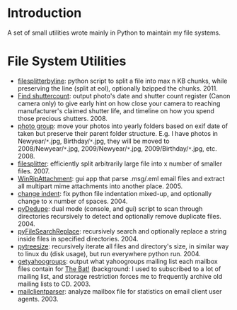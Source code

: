 # Introduction #

A set of small utilities wrote mainly in Python to maintain my file systems.

# File System Utilities #

  * [filesplitterbyline](http://code.google.com/p/dodysw-hg/source/browse/ShellUtilities/filesplitbyline.py): python script to split a file into max n KB chunks, while preserving the line (split at eol), optionally bzipped the chunks. 2011.
  * [Find shuttercount](http://code.google.com/p/dodysw/source/browse/trunk/find_shuttercount/find_shuttercount.py): output photo's date and shutter count register (Canon camera only) to give early hint on how close your camera to reaching manufacturer's claimed shutter life, and timeline on how you spend those precious shutters. 2008.
  * [photo group](http://code.google.com/p/dodysw/source/browse/trunk/photogroup/photogroup.py): move your photos into yearly folders based on exif date of taken but preserve their parent folder structure. E.g. I have photos in Newyear/`*`.jpg, Birthday/`*`.jpg, they will be moved to 2008/Newyear/`*`.jpg, 2009/Newyear/`*`.jpg, 2009/Birthday/`*`.jpg, etc. 2008.
  * [filesplitter](http://code.google.com/p/dodysw/source/browse/trunk/filesplitter/filesplitter.py): efficiently split  arbitrarily large file into x number of smaller files. 2007.
  * [WinRipAttachment](http://code.google.com/p/dodysw/source/browse/trunk/ripattachment/pyripattachment.py): gui app that parse .msg/.eml email files and extract all multipart mime attachments into another place. 2005.
  * [change indent](http://code.google.com/p/dodysw/source/browse/trunk/changeindent/changeindent.py): fix python file indentation mixed-up, and optionally change to x number of spaces. 2004.
  * [pyDedupe](http://code.google.com/p/dodysw/source/browse/trunk/pydedupe/pydedupe.py): dual mode (console, and gui) script to scan through directories recursively to detect and optionally remove duplicate files. 2004.
  * [pyFileSearchReplace](http://code.google.com/p/dodysw/source/browse/trunk/pyfilesearchreplace/pyFileSearchReplace.py): recursively search and optionally replace a string inside files in specified directories. 2004.
  * [pytreesize](http://code.google.com/p/dodysw/source/browse/trunk/pytreesize/pytreesize.py): recursively iterate all files and directory's size, in similar way to linux du (disk usage), but run everywhere python run. 2004.
  * [getyahoogroups](http://code.google.com/p/dodysw/source/browse/trunk/web_utils/getyahoogroups/getyahoogroups.py): output what yahoogroups mailing list each mailbox files contain for [The Bat!](http://www.ritlabs.com/en/products/thebat/) (background: I used to subscribed to a lot of mailing list, and storage restriction forces me to frequently archive old mailing lists to CD. 2003.
  * [mailclientparser](http://code.google.com/p/dodysw/source/browse/trunk/web_utils/mailclient_parser/mailclientparser.py): analyze mailbox file for statistics on email client user agents. 2003.